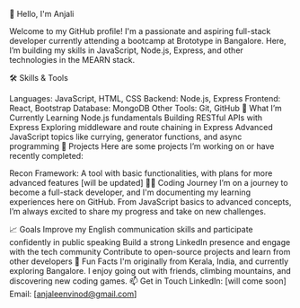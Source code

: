 👋 Hello, I'm Anjali

Welcome to my GitHub profile! I'm a passionate and aspiring full-stack developer currently attending a bootcamp at Brototype in Bangalore. Here, I’m building my skills in JavaScript, Node.js, Express, and other technologies in the MEARN stack.

🛠️ Skills & Tools

Languages: JavaScript, HTML, CSS
Backend: Node.js, Express
Frontend: React, Bootstrap
Database: MongoDB
Other Tools: Git, GitHub
🌱 What I’m Currently Learning
Node.js fundamentals
Building RESTful APIs with Express
Exploring middleware and route chaining in Express
Advanced JavaScript topics like currying, generator functions, and async programming
🚀 Projects
Here are some projects I’m working on or have recently completed:

Recon Framework: A tool with basic functionalities, with plans for more advanced features
[will be updated]
👩‍💻 Coding Journey
I’m on a journey to become a full-stack developer, and I'm documenting my learning experiences here on GitHub. From JavaScript basics to advanced concepts, I’m always excited to share my progress and take on new challenges.

📈 Goals
Improve my English communication skills and participate confidently in public speaking
Build a strong LinkedIn presence and engage with the tech community
Contribute to open-source projects and learn from other developers
🎉 Fun Facts
I'm originally from Kerala, India, and currently exploring Bangalore.
I enjoy going out with friends, climbing mountains, and discovering new coding games.
📫 Get in Touch
LinkedIn: [will come soon]
Email: [anjaleenvinod@gmail.com]
